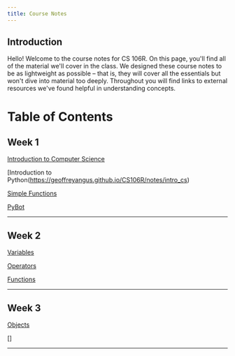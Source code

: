 ```yaml
---
title: Course Notes 
---
```


## Introduction
Hello! Welcome to the course notes for CS 106R. On this page, you'll find all of the material we'll cover in the class. We designed these course notes to be as lightweight as possible – that is, they will cover all the essentials but won't dive into material too deeply. Throughout you will find links to external resources we've found helpful in understanding concepts. 

# Table of Contents 

## Week 1
[Introduction to Computer Science](https://geoffreyangus.github.io/CS106R/notes/intro_cs)

[Introduction to Python(https://geoffreyangus.github.io/CS106R/notes/intro_cs)

[Simple Functions](https://geoffreyangus.github.io/CS106R/notes/intro_cs)

[PyBot](https://geoffreyangus.github.io/CS106R/notes/pybot)

---

## Week 2

[Variables](https://geoffreyangus.github.io/CS106R/notes/variables)

[Operators](https://geoffreyangus.github.io/CS106R/notes/operators)

[Functions](https://geoffreyangus.github.io/CS106R/notes/functions)

---

## Week 3

[Objects]()

[]



---